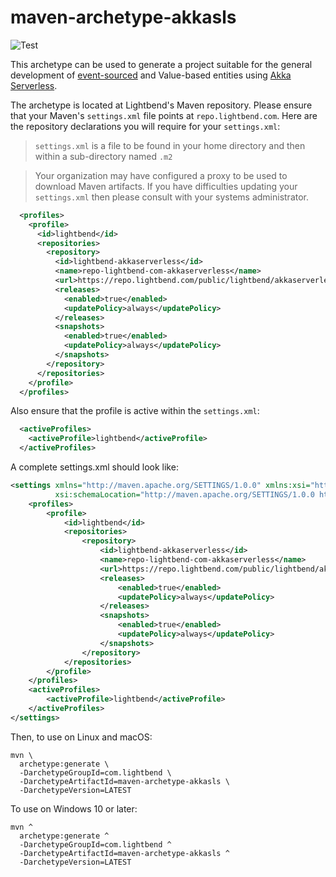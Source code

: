 # maven-archetype-akkasls

![Test](https://github.com/lightbend/akkaserverless-maven-archetype/workflows/Test/badge.svg)

This archetype can be used to generate a project suitable for the general development of
[event-sourced](https://martinfowler.com/eaaDev/EventSourcing.html) and Value-based entities using [Akka Serverless](https://www.lightbend.com/akka-serverless).

The archetype is located at Lightbend's Maven repository. Please ensure that
your Maven's `settings.xml` file points at `repo.lightbend.com`. Here are the repository
declarations you will require for your `settings.xml`:

> `settings.xml` is a file to be found in your home directory and then within a sub-directory named `.m2`

> Your organization may have configured a proxy to be used to download Maven artifacts. 
> If you have difficulties updating your `settings.xml` then please consult with your
> systems administrator.

```xml
  <profiles>
    <profile>
      <id>lightbend</id>
      <repositories>
        <repository>
          <id>lightbend-akkaserverless</id>
          <name>repo-lightbend-com-akkaserverless</name>
          <url>https://repo.lightbend.com/public/lightbend/akkaserverless/maven/</url>
          <releases>
            <enabled>true</enabled>
            <updatePolicy>always</updatePolicy>
          </releases>
          <snapshots>
            <enabled>true</enabled>
            <updatePolicy>always</updatePolicy>
          </snapshots>
        </repository>
      </repositories>
    </profile>
  </profiles>
```

Also ensure that the profile is active within the `settings.xml`:

```xml
  <activeProfiles>
    <activeProfile>lightbend</activeProfile>
  </activeProfiles>
```

A complete settings.xml should look like:
```xml
<settings xmlns="http://maven.apache.org/SETTINGS/1.0.0" xmlns:xsi="http://www.w3.org/2001/XMLSchema-instance"
          xsi:schemaLocation="http://maven.apache.org/SETTINGS/1.0.0 https://maven.apache.org/xsd/settings-1.0.0.xsd">
    <profiles>
        <profile>
            <id>lightbend</id>
            <repositories>
                <repository>
                    <id>lightbend-akkaserverless</id>
                    <name>repo-lightbend-com-akkaserverless</name>
                    <url>https://repo.lightbend.com/public/lightbend/akkaserverless/maven/</url>
                    <releases>
                        <enabled>true</enabled>
                        <updatePolicy>always</updatePolicy>
                    </releases>
                    <snapshots>
                        <enabled>true</enabled>
                        <updatePolicy>always</updatePolicy>
                    </snapshots>
                </repository>
            </repositories>
        </profile>
    </profiles>
    <activeProfiles>
        <activeProfile>lightbend</activeProfile>
    </activeProfiles>
</settings>
```

Then, to use on Linux and macOS:

```
mvn \
  archetype:generate \
  -DarchetypeGroupId=com.lightbend \
  -DarchetypeArtifactId=maven-archetype-akkasls \
  -DarchetypeVersion=LATEST
```

To use on Windows 10 or later:

```
mvn ^
  archetype:generate ^
  -DarchetypeGroupId=com.lightbend ^
  -DarchetypeArtifactId=maven-archetype-akkasls ^
  -DarchetypeVersion=LATEST
```
